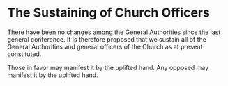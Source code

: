 # The Sustaining of Church Officers

There have been no changes among the General Authorities since the last
general conference. It is therefore proposed that we sustain all of the
General Authorities and general officers of the Church as at present
constituted.

Those in favor may manifest it by the uplifted hand. Any opposed may manifest
it by the uplifted hand.

